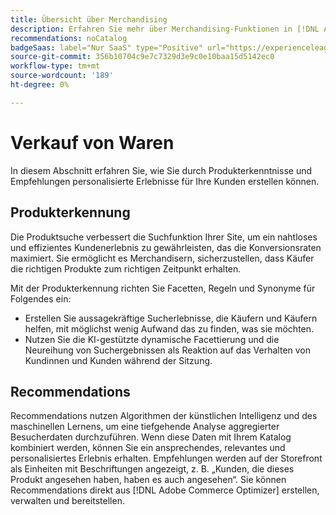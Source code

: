 ```yaml
---
title: Übersicht über Merchandising
description: Erfahren Sie mehr über Merchandising-Funktionen in [!DNL Adobe Commerce Optimizer].
recommendations: noCatalog
badgeSaas: label="Nur SaaS" type="Positive" url="https://experienceleague.adobe.com/de/docs/commerce/user-guides/product-solutions" tooltip="Gilt nur für Adobe Commerce as a Cloud Service- und Adobe Commerce Optimizer-Projekte (von Adobe verwaltete SaaS-Infrastruktur)."
source-git-commit: 356b10704c9e7c7329d3e9c0e10baa15d5142ec0
workflow-type: tm+mt
source-wordcount: '189'
ht-degree: 0%

---
```


# Verkauf von Waren

In diesem Abschnitt erfahren Sie, wie Sie durch Produkterkenntnisse und Empfehlungen personalisierte Erlebnisse für Ihre Kunden erstellen können.

## Produkterkennung

Die Produktsuche verbessert die Suchfunktion Ihrer Site, um ein nahtloses und effizientes Kundenerlebnis zu gewährleisten, das die Konversionsraten maximiert. Sie ermöglicht es Merchandisern, sicherzustellen, dass Käufer die richtigen Produkte zum richtigen Zeitpunkt erhalten.

Mit der Produkterkennung richten Sie Facetten, Regeln und Synonyme für Folgendes ein:

- Erstellen Sie aussagekräftige Sucherlebnisse, die Käufern und Käufern helfen, mit möglichst wenig Aufwand das zu finden, was sie möchten.
- Nutzen Sie die KI-gestützte dynamische Facettierung und die Neureihung von Suchergebnissen als Reaktion auf das Verhalten von Kundinnen und Kunden während der Sitzung.

## Recommendations

Recommendations nutzen Algorithmen der künstlichen Intelligenz und des maschinellen Lernens, um eine tiefgehende Analyse aggregierter Besucherdaten durchzuführen. Wenn diese Daten mit Ihrem Katalog kombiniert werden, können Sie ein ansprechendes, relevantes und personalisiertes Erlebnis erhalten. Empfehlungen werden auf der Storefront als Einheiten mit Beschriftungen angezeigt, z. B. „Kunden, die dieses Produkt angesehen haben, haben es auch angesehen“. Sie können Recommendations direkt aus [!DNL Adobe Commerce Optimizer] erstellen, verwalten und bereitstellen.
